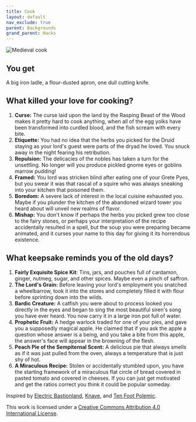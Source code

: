 ```yaml
---
title: Cook
layout: default
nav_exclude: true
parent: Backgrounds
grand_parent: Hacks
---
```


![Medieval cook](https://aboleth-overlords.com/wp-content/uploads/2020/06/medievalCook.jpg)

## You get

A big iron ladle, a flour-dusted apron, one dull cutting knife.

## What killed your love for cooking?

1. **Curse:** The curse laid upon the land by the Rasping Beast of the Wood makes it pretty hard to cook anything, when all of the egg yolks have been transformed into curdled blood, and the fish scream with every bite.
2. **Etiquette:** You had no idea that the herbs you picked for the Druid staying as your lord's guest were parts of the dryad he loved. You snuck away in the night fearing his retribution.
3. **Repulsion:** The delicacies of the nobles has taken a turn for the unsettling. No longer will you produce pickled gnome eyes or goblins marrow pudding!
4. **Framed:** You lord was stricken blind after eating one of your Grete Pyes, but you swear it was that rascal of a squire who was always sneaking into your kitchen that poisoned them.
5. **Boredom:** A severe lack of interest in the local cuisine exhausted you. Maybe if you plunder the kitchen of the abandoned wizard tower you heard about will unveil new realms of flavor.
6. **Mishap:** You don't know if perhaps the herbs you picked grew too close to the fairy stones, or perhaps your interpretation of the recipe accidentally resulted in a spell, but the soup you were preparing became animated, and it curses your name to this day for giving it its horrendous existence.

## What keepsake reminds you of the old days?

1. **Fairly Exquisite Spice Kit**: Tins, jars, and pouches full of cardamon, ginger, nutmeg, sugar, and other spices. Maybe even a pinch of saffron.
2. **The Lord's Grain:** Before leaving your lord's employment you snatched a wheelbarrow, took it into the stores and completely filled it with flour before sprinting down into the wilds.
3. **Bardic Creature:** A catfish you were about to process looked you directly in the eyes and began to sing the most beautiful siren's song you have ever heard. You now carry it in a large iron pot full of water.
4. **Prophetic Fruit:** A hedge warlock traded for one of your pies, and gave you a supposedly magical apple. He claimed that if you ask the apple a question whose answer is a being, and you take a bite from this apple, the answer's face will appear in the browning of the flesh.
5. **Peach Pie of the Sempiternal Scent:** A delicious pie that always smells as if it was just pulled from the oven, always a temperature that is just shy of hot.
6. **A Miraculous Recipe:** Stolen or accidentally stumbled upon, you have the starting framework of a miraculous flat circle of bread covered in pasted tomato and covered in cheeses. If you can just get motivated and get the ratios correct you think it could be popular someday.

Inspired by [Electric Bastionland](https://chrismcdee.itch.io/electric-bastionland), [Knave](https://www.drivethrurpg.com/product/250888/Knave), and [Ten Foot Polemic](http://tenfootpolemic.blogspot.com/2014/01/200-failed-medieval-careers.html).

This work is licensed under a [Creative Commons Attribution 4.0 International License](http://creativecommons.org/licenses/by/4.0/).
